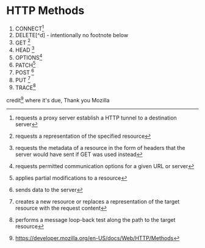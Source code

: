 # HTTP Methods

1. CONNECT[^c]
1. DELETE[^d] - intentionally no footnote below
1. GET [^g]
1. HEAD [^h]
1. OPTIONS[^o]
1. PATCH[^pa]
1. POST [^po]
1. PUT [^pu]
1. TRACE[^t]

credit[^cr] where it's due, Thank you Mozilla

[^t]: performs a message loop-back test along the path to the target resource
[^o]: requests permitted communication options for a given URL or server
[^g]: requests a representation of the specified resource
[^c]: requests a proxy server establish a HTTP tunnel to a destination server
[^cr]: <https://developer.mozilla.org/en-US/docs/Web/HTTP/Methods>
[^oops]: ooops, did I add a footnote that doesn't exist in the inline text?
[^pa]: applies partial modifications to a resource
[^po]: sends data to the server
[^pu]: creates a new resource or replaces a representation of the target
resource with the request content
[^h]: requests the metadata of a resource in the form of headers that the
server would have sent if GET was used instead
